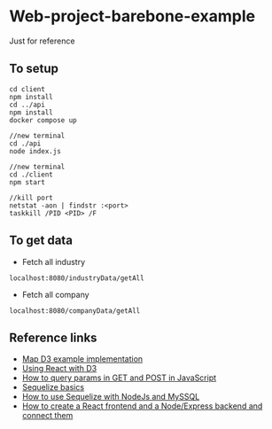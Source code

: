# Web-project-barebone-example
Just for reference

## To setup
```
cd client
npm install
cd ../api
npm install
docker compose up

//new terminal
cd ./api
node index.js

//new terminal
cd ./client
npm start

//kill port
netstat -aon | findstr :<port>
taskkill /PID <PID> /F
```
## To get data
- Fetch all industry  
```
localhost:8080/industryData/getAll
```
- Fetch all company
```
localhost:8080/companyData/getAll
```

## Reference links
- [Map D3 example implementation](https://d3-graph-gallery.com/graph/choropleth_basic.html)  
- [Using React with D3](https://wattenberger.com/blog/react-and-d3)  
- [How to query params in GET and POST in JavaScript](https://webtips.dev/solutions/send-query-params-in-get-and-post-in-javascript)  
- [Sequelize basics](https://sequelize.org/docs/v6/core-concepts/model-querying-basics/)
- [How to use Sequelize with NodeJs and MySSQL](https://www.digitalocean.com/community/tutorials/how-to-use-sequelize-with-node-js-and-mysql)
- [How to create a React frontend and a Node/Express backend and connect them](https://www.freecodecamp.org/news/create-a-react-frontend-a-node-express-backend-and-connect-them-together-c5798926047c/)
